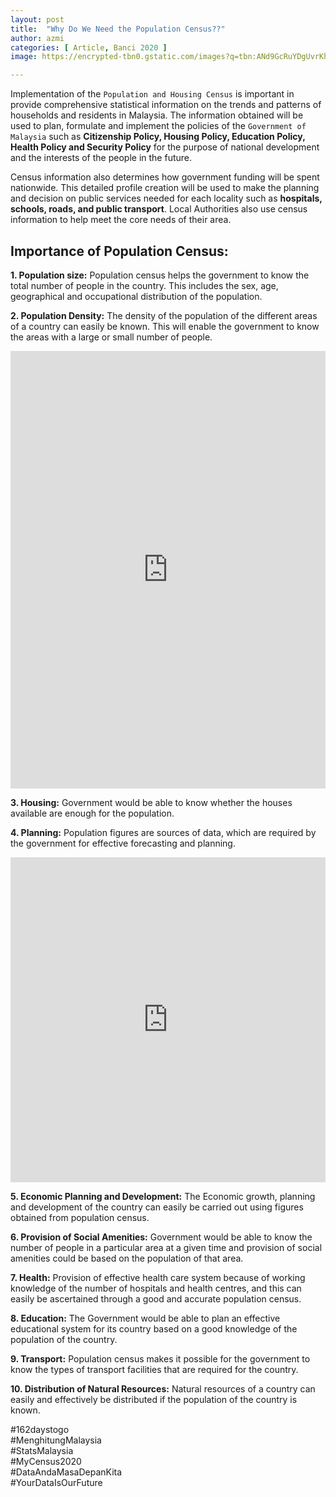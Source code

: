 ```yaml
---
layout: post
title:  "Why Do We Need the Population Census??"
author: azmi
categories: [ Article, Banci 2020 ]
image: https://encrypted-tbn0.gstatic.com/images?q=tbn:ANd9GcRuYDgUvrKhi-t_yChqf8lCmRox5Kx72OC-3IRyqqGu1u-zqhZO&s

---
```

Implementation of the `Population and Housing Census` is important in provide comprehensive statistical information on the trends and patterns of households and residents in Malaysia. The information obtained will be used to plan, formulate and implement the policies of the `Government of Malaysia` such as **Citizenship Policy, Housing Policy, Education Policy, Health Policy and Security Policy** for the purpose of national development and the interests of the people in the future.

Census information also determines how government funding will be spent nationwide. This detailed profile creation will be used to make the planning and decision on public services needed for each locality such as **hospitals, schools, roads, and public transport**. Local Authorities also use census information to help meet the core needs of their area.

## Importance of Population Census:

**1. Population size:** Population census helps the government to know the total number of people in the country. This includes the sex, age, geographical and occupational distribution of the population.

**2. Population Density:** The density of the population of the different areas of a country can easily be known. This will enable the government to know the areas with a large or small number of people.

<iframe src="https://knoema.com/atlas/embed/Malaysia/Population-density" allowtransparency="true" frameborder="0" width="100%" min-width="100%" height="700" scrolling="no"></iframe>
			
**3. Housing:** Government would be able to know whether the houses available are enough for the population.

**4. Planning:** Population figures are sources of data, which are required by the government for effective forecasting and planning.

<iframe width='100%' height='520' frameborder='0' src='https://alif.carto.com/viz/d70bb6b2-940c-11e4-98df-0e0c41326911/embed_map' allowfullscreen webkitallowfullscreen mozallowfullscreen oallowfullscreen msallowfullscreen></iframe>

**5. Economic Planning and Development:** The Economic growth, planning and development of the country can easily be carried out using figures obtained from population census.

**6. Provision of Social Amenities:** Government would be able to know the number of people in a particular area at a given time and provision of social amenities could be based on the population of that area.

**7. Health:** Provision of effective health care system because of working knowledge of the number of hospitals and health centres, and this can easily be ascertained through a good and accurate population census.

**8. Education:** The Government would be able to plan an effective educational system for its country based on a good knowledge of the population of the country.

**9. Transport:** Population census makes it possible for the government to know the types of transport facilities that are required for the country.

**10. Distribution of Natural Resources:** Natural resources of a country can easily and effectively be distributed if the population of the country is known.

<p>#162daystogo<br>
#MenghitungMalaysia<br>
#StatsMalaysia<br>
#MyCensus2020<br>
#DataAndaMasaDepanKita<br>
#YourDataIsOurFuture</p>
